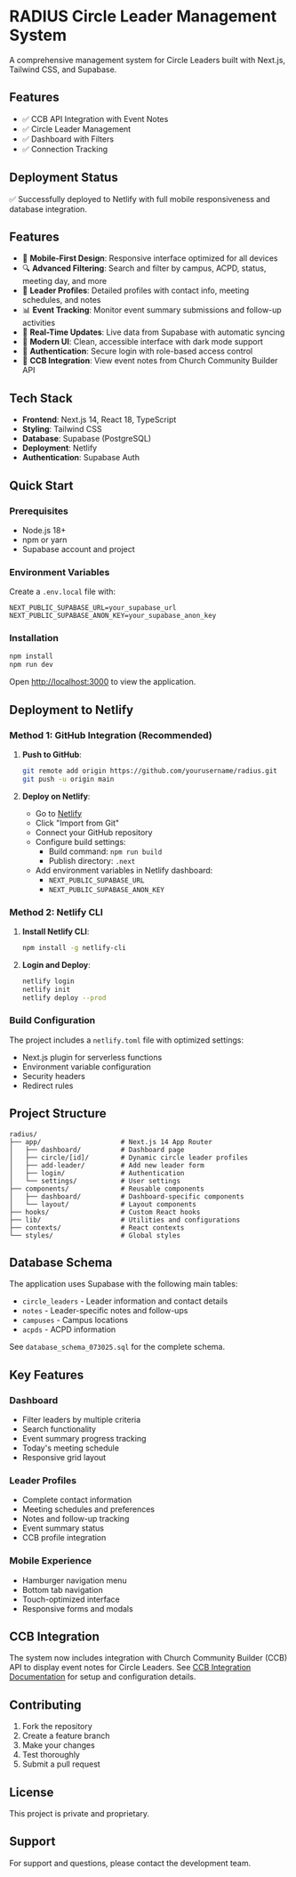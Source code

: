 # RADIUS Circle Leader Management System

A comprehensive management system for Circle Leaders built with Next.js, Tailwind CSS, and Supabase.

## Features
- ✅ CCB API Integration with Event Notes
- ✅ Circle Leader Management  
- ✅ Dashboard with Filters
- ✅ Connection Tracking

## Deployment Status
✅ Successfully deployed to Netlify with full mobile responsiveness and database integration.

## Features

- 📱 **Mobile-First Design**: Responsive interface optimized for all devices
- 🔍 **Advanced Filtering**: Search and filter by campus, ACPD, status, meeting day, and more
- 👤 **Leader Profiles**: Detailed profiles with contact info, meeting schedules, and notes
- 📊 **Event Tracking**: Monitor event summary submissions and follow-up activities
- 🔄 **Real-Time Updates**: Live data from Supabase with automatic syncing
- 🎨 **Modern UI**: Clean, accessible interface with dark mode support
- 🔐 **Authentication**: Secure login with role-based access control
- 🔌 **CCB Integration**: View event notes from Church Community Builder API

## Tech Stack

- **Frontend**: Next.js 14, React 18, TypeScript
- **Styling**: Tailwind CSS
- **Database**: Supabase (PostgreSQL)
- **Deployment**: Netlify
- **Authentication**: Supabase Auth

## Quick Start

### Prerequisites
- Node.js 18+ 
- npm or yarn
- Supabase account and project

### Environment Variables
Create a `.env.local` file with:
```
NEXT_PUBLIC_SUPABASE_URL=your_supabase_url
NEXT_PUBLIC_SUPABASE_ANON_KEY=your_supabase_anon_key
```

### Installation
```bash
npm install
npm run dev
```

Open [http://localhost:3000](http://localhost:3000) to view the application.

## Deployment to Netlify

### Method 1: GitHub Integration (Recommended)

1. **Push to GitHub**:
   ```bash
   git remote add origin https://github.com/yourusername/radius.git
   git push -u origin main
   ```

2. **Deploy on Netlify**:
   - Go to [Netlify](https://netlify.com)
   - Click "Import from Git"
   - Connect your GitHub repository
   - Configure build settings:
     - Build command: `npm run build`
     - Publish directory: `.next`
   - Add environment variables in Netlify dashboard:
     - `NEXT_PUBLIC_SUPABASE_URL`
     - `NEXT_PUBLIC_SUPABASE_ANON_KEY`

### Method 2: Netlify CLI

1. **Install Netlify CLI**:
   ```bash
   npm install -g netlify-cli
   ```

2. **Login and Deploy**:
   ```bash
   netlify login
   netlify init
   netlify deploy --prod
   ```

### Build Configuration

The project includes a `netlify.toml` file with optimized settings:
- Next.js plugin for serverless functions
- Environment variable configuration
- Security headers
- Redirect rules

## Project Structure

```
radius/
├── app/                    # Next.js 14 App Router
│   ├── dashboard/          # Dashboard page
│   ├── circle/[id]/        # Dynamic circle leader profiles
│   ├── add-leader/         # Add new leader form
│   ├── login/              # Authentication
│   └── settings/           # User settings
├── components/             # Reusable components
│   ├── dashboard/          # Dashboard-specific components
│   └── layout/             # Layout components
├── hooks/                  # Custom React hooks
├── lib/                    # Utilities and configurations
├── contexts/               # React contexts
└── styles/                 # Global styles
```

## Database Schema

The application uses Supabase with the following main tables:
- `circle_leaders` - Leader information and contact details
- `notes` - Leader-specific notes and follow-ups
- `campuses` - Campus locations
- `acpds` - ACPD information

See `database_schema_073025.sql` for the complete schema.

## Key Features

### Dashboard
- Filter leaders by multiple criteria
- Search functionality
- Event summary progress tracking
- Today's meeting schedule
- Responsive grid layout

### Leader Profiles
- Complete contact information
- Meeting schedules and preferences
- Notes and follow-up tracking
- Event summary status
- CCB profile integration

### Mobile Experience
- Hamburger navigation menu
- Bottom tab navigation
- Touch-optimized interface
- Responsive forms and modals

## CCB Integration

The system now includes integration with Church Community Builder (CCB) API to display event notes for Circle Leaders. See [CCB Integration Documentation](./docs/CCB_INTEGRATION.md) for setup and configuration details.

## Contributing

1. Fork the repository
2. Create a feature branch
3. Make your changes
4. Test thoroughly
5. Submit a pull request

## License

This project is private and proprietary.

## Support

For support and questions, please contact the development team.
